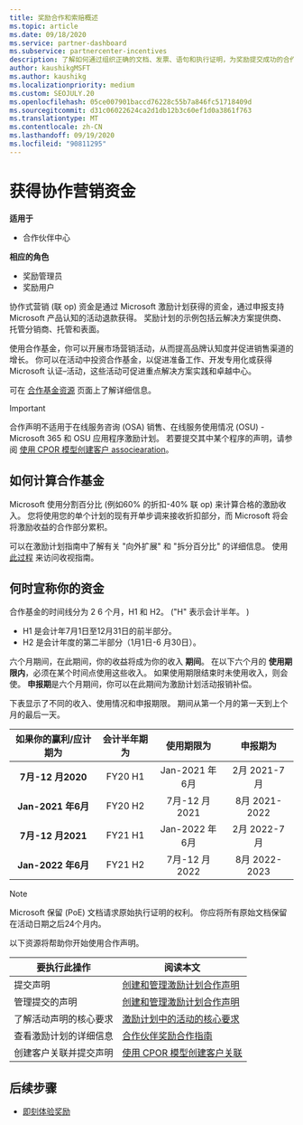 ```yaml
---
title: 奖励合作和索赔概述
ms.topic: article
ms.date: 09/18/2020
ms.service: partner-dashboard
ms.subservice: partnercenter-incentives
description: 了解如何通过组织正确的文档、发票、语句和执行证明，为奖励提交成功的合作声明。
author: kaushikgMSFT
ms.author: kaushikg
ms.localizationpriority: medium
ms.custom: SEOJULY.20
ms.openlocfilehash: 05ce007901baccd76228c55b7a846fc51718409d
ms.sourcegitcommit: d31c06022624ca2d1db12b3c60ef1d0a3861f763
ms.translationtype: MT
ms.contentlocale: zh-CN
ms.lasthandoff: 09/19/2020
ms.locfileid: "90811295"
---
```

# <a name="earn-cooperative-marketing-funds"></a>获得协作营销资金

**适用于**

- 合作伙伴中心

**相应的角色**

- 奖励管理员
- 奖励用户

协作式营销 (联 op) 资金是通过 Microsoft 激励计划获得的资金，通过申报支持 Microsoft 产品认知的活动退款获得。 奖励计划的示例包括云解决方案提供商、托管分销商、托管和表面。

使用合作基金，你可以开展市场营销活动，从而提高品牌认知度并促进销售渠道的增长。 你可以在活动中投资合作基金，以促进准备工作、开发专用化或获得 Microsoft 认证–活动，这些活动可促进重点解决方案实践和卓越中心。

可在 [合作基金资源](https://partner.microsoft.com/asset/collection/co-op-funds-resources#/) 页面上了解详细信息。

>[!Important]
>合作声明不适用于在线服务咨询 (OSA) 销售、在线服务使用情况 (OSU) -Microsoft 365 和 OSU 应用程序激励计划。 若要提交其中某个程序的声明，请参阅 [使用 CPOR 模型创建客户 associearation](submit-osa-claim.md)。

## <a name="how-co-op-funds-are-calculated"></a>如何计算合作基金

Microsoft 使用分割百分比 (例如60% 的折扣-40% 联 op) 来计算合格的激励收入。 您将使用您的单个计划的现有开单步调来接收折扣部分，而 Microsoft 将会将激励收益的合作部分累积。

可以在激励计划指南中了解有关 "向外扩展" 和 "拆分百分比" 的详细信息。 使用 [此过程](incentives-determined-your-program-eligibility.md) 来访问收视指南。

## <a name="when-to-claim-your-funds"></a>何时宣称你的资金

合作基金的时间线分为 2 6 个月，H1 和 H2。  ("H" 表示会计半年。 ) 

- H1 是会计年7月1日至12月31日的前半部分。
- H2 是会计年度的第二半部分（1月1日-6 月30日）。

六个月期间，在此期间，你的收益将成为你的收入 **期间**。 在以下六个月的 **使用期限内**，必须在某个时间点使用这些收入。 如果使用期限结束时未使用收入，则会使。 **申报期**是六个月期间，你可以在此期间为激励计划活动报销补偿。

下表显示了不同的收入、使用情况和申报期限。 期间从第一个月的第一天到上个月的最后一天。

|  如果你的赢利/应计期为  |会计半年期为  |  使用期限为  |  申报期为  |
| :-----------: | :-----------: | :-----------: | :-----------: |
|**7月-12 月2020**| FY20 H1  |  Jan-2021 年6月  |  2月 2021-7 月  |
|**Jan-2021 年6月** |  FY20 H2  |  7月-12 月2021  |  8月 2021-2022  |
|**7月-12 月2021**|  FY21 H1  |  Jan-2022 年6月  |  2月 2022-7 月  |
|**Jan-2022 年6月** |  FY21 H2  |  7月-12 月2022  |  8月 2022-2023  |

>[!NOTE]
>Microsoft 保留 (PoE) 文档请求原始执行证明的权利。 你应将所有原始文档保留在活动日期之后24个月内。

以下资源将帮助你开始使用合作声明。

| 要执行此操作 | 阅读本文 |
| ------ | ----------- |
| 提交声明 |  [创建和管理激励计划合作声明](create-incentives-claims.md)  |
| 管理提交的声明 | [创建和管理激励计划合作声明](create-incentives-claims.md)    |
| 了解活动声明的核心要求 | [激励计划中的活动的核心要求](core-requirements.md)   |
| 查看激励计划的详细信息 | [合作伙伴奖励合作指南](https://assetsprod.microsoft.com/co-op-guidebook.pdf)  |
| 创建客户关联并提交声明 | [使用 CPOR 模型创建客户关联](submit-osa-claim.md)   |

## <a name="next-steps"></a>后续步骤

- [即刻体验奖励](incentives-get-started-intro.md)
